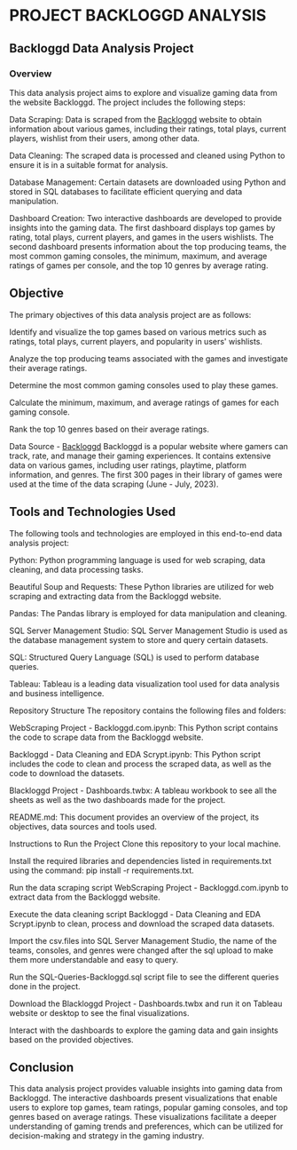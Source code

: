 # PROJECT BACKLOGGD ANALYSIS
## Backloggd Data Analysis Project
### Overview

This data analysis project aims to explore and visualize gaming data from the website Backloggd. The project includes the following steps:

Data Scraping: Data is scraped from the [Backloggd](https://www.backloggd.com/) website to obtain information about various games, including their ratings, total plays, current players, wishlist from their users, among other data.

Data Cleaning: The scraped data is processed and cleaned using Python to ensure it is in a suitable format for analysis.

Database Management: Certain datasets are downloaded using Python and stored in SQL databases to facilitate efficient querying and data manipulation.

Dashboard Creation: Two interactive dashboards are developed to provide insights into the gaming data. The first dashboard displays top games by rating, total plays, current players, and games in the users wishlists. The second dashboard presents information about the top producing teams, the most common gaming consoles, the minimum, maximum, and average ratings of games per console, and the top 10 genres by average rating.

## Objective
The primary objectives of this data analysis project are as follows:

  Identify and visualize the top games based on various metrics such as ratings, total plays, current players, and popularity in users' wishlists.

  Analyze the top producing teams associated with the games and investigate their average ratings.

  Determine the most common gaming consoles used to play these games.

  Calculate the minimum, maximum, and average ratings of games for each gaming console.

  Rank the top 10 genres based on their average ratings.

Data Source - [Backloggd](https://www.backloggd.com/)
Backloggd is a popular website where gamers can track, rate, and manage their gaming experiences. It contains extensive data on various games, including user ratings, playtime, platform information, and genres. The first 300 pages in their library of games were used at the time of the data scraping (June - July, 2023).

## Tools and Technologies Used
The following tools and technologies are employed in this end-to-end data analysis project:

Python: Python programming language is used for web scraping, data cleaning, and data processing tasks.

Beautiful Soup and Requests: These Python libraries are utilized for web scraping and extracting data from the Backloggd website.

Pandas: The Pandas library is employed for data manipulation and cleaning.

SQL Server Management Studio: SQL Server Management Studio is used as the database management system to store and query certain datasets.

SQL: Structured Query Language (SQL) is used to perform database queries.

Tableau: Tableau is a leading data visualization tool used for data analysis and business intelligence. 

Repository Structure
The repository contains the following files and folders:

WebScraping Project - Backloggd.com.ipynb: This Python script contains the code to scrape data from the Backloggd website.

Backloggd - Data Cleaning and EDA Scrypt.ipynb: This Python script includes the code to clean and process the scraped data, as well as the code to download the datasets.

Blackloggd Project - Dashboards.twbx: A tableau workbook to see all the sheets as well as the two dashboards made for the project.

README.md: This document provides an overview of the project, its objectives, data sources and tools used.

Instructions to Run the Project
Clone this repository to your local machine.

Install the required libraries and dependencies listed in requirements.txt using the command: pip install -r requirements.txt.

Run the data scraping script WebScraping Project - Backloggd.com.ipynb to extract data from the Backloggd website.

Execute the data cleaning script Backloggd - Data Cleaning and EDA Scrypt.ipynb to clean, process and download the scraped data datasets.

Import the csv.files into SQL Server Management Studio, the name of the teams, consoles, and genres were changed after the sql upload to make them more understandable and easy to query.

Run the SQL-Queries-Backloggd.sql script file to see the different queries done in the project.

Download the Blackloggd Project - Dashboards.twbx and run it on Tableau website or desktop to see the final visualizations.

Interact with the dashboards to explore the gaming data and gain insights based on the provided objectives.

## Conclusion
This data analysis project provides valuable insights into gaming data from Backloggd. The interactive dashboards present visualizations that enable users to explore top games, team ratings, popular gaming consoles, and top genres based on average ratings. These visualizations facilitate a deeper understanding of gaming trends and preferences, which can be utilized for decision-making and strategy in the gaming industry.
